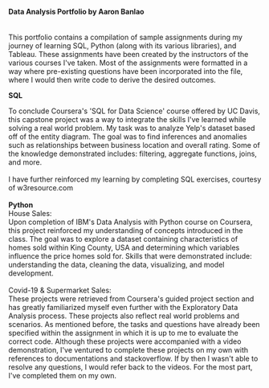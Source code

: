
<b>Data Analysis Portfolio by Aaron Banlao</b><br>
<br>
<br>
This portfolio contains a compilation of sample assignments during my journey of learning SQL, Python (along with its various libraries), and Tableau. These assignments have been created by the instructors of the various courses I've taken. Most of the assignments were formatted in a way where pre-existing questions have been incorporated into the file, where I would then write code to derive the desired outcomes. 

<b>SQL</b>

To conclude Coursera's 'SQL for Data Science' course offered by UC Davis, this capstone project was a way to integrate the skills I've learned while solving a real world problem. My task was to analyze Yelp's dataset based off of the entity diagram. The goal was to find inferences and anomalies such as relationships between business location and overall rating. Some of the knowledge demonstrated includes: filtering, aggregate functions, joins, and more.<br>
<br>
I have further reinforced my learning by completing SQL exercises, courtesy of w3resource.com
<br>
<br>
<b>Python</b><br>
House Sales:<br>
Upon completion of IBM's Data Analysis with Python course on Coursera, this project reinforced my understanding of concepts introduced in the class. The goal was to explore a dataset containing characteristics of homes sold within King County, USA and determining which variables influence the price homes sold for. Skills that were demonstrated include: understanding the data, cleaning the data, visualizing, and model development. <br>
<br>
Covid-19 & Supermarket Sales:<br>
These projects were retrieved from Coursera's guided project section and has greatly familiarized myself even further with the Exploratory Data Analysis process. These projects also reflect real world problems and scenarios. As mentioned before, the tasks and questions have already been specified within the assignment in which it is up to me to evaluate the correct code. Although these projects were accompanied with a video demonstration, I've ventured to complete these projects on my own with references to documentations and stackoverflow. If by then I wasn't able to resolve any questions, I would refer back to the videos. For the most part, I've completed them on my own.
